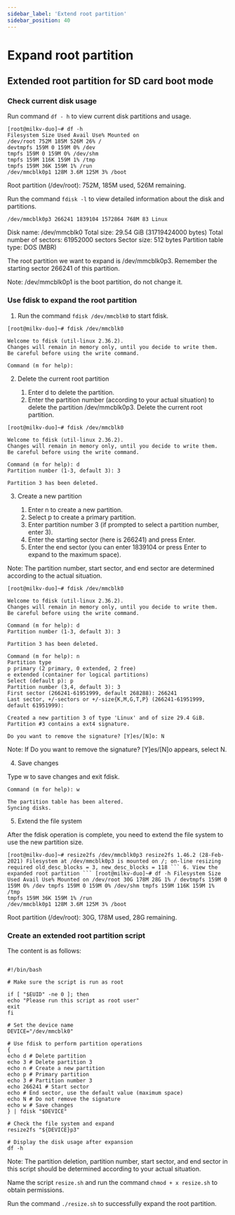 ```yaml
---
sidebar_label: 'Extend root partition'
sidebar_position: 40
---
```


# Expand root partition

## Extended root partition for SD card boot mode

### Check current disk usage

Run command ` df - h ` to view current disk partitions and usage.

```
[root@milkv-duo]~# df -h
Filesystem Size Used Avail Use% Mounted on
/dev/root 752M 185M 526M 26% /
devtmpfs 159M 0 159M 0% /dev
tmpfs 159M 0 159M 0% /dev/shm
tmpfs 159M 116K 159M 1% /tmp
tmpfs 159M 36K 159M 1% /run
/dev/mmcblk0p1 128M 3.6M 125M 3% /boot
```
Root partition (/dev/root): 752M, 185M used, 526M remaining.

Run the command ` fdisk -l ` to view detailed information about the disk and partitions.

``` [root@milkv-duo]~# fdisk -l Disk /dev/mmcblk0: 29.54 GiB, 31719424000 bytes, 61952000 sectors Units: sectors of 1 * 512 = 512 bytes Sector size (logical/physical): 512 bytes / 512 bytes I/O size (minimum/optimal): 512 bytes / 512 bytes Disklabel type: dos Disk identifier: 0x00000000 Device Boot Start End Sectors Size Id Type /dev/mmcblk0p1 * 1 262144 262144 128M c W95 FAT32 (LBA) /dev/mmcblk0p2 262145 266240 4096 2M 0 Empty
/dev/mmcblk0p3 266241 1839104 1572864 768M 83 Linux
```
Disk name: /dev/mmcblk0
Total size: 29.54 GiB (31719424000 bytes)
Total number of sectors: 61952000 sectors
Sector size: 512 bytes
Partition table type: DOS (MBR)

The root partition we want to expand is /dev/mmcblk0p3. Remember the starting sector 266241 of this partition.

Note: /dev/mmcblk0p1 is the boot partition, do not change it.
### Use fdisk to expand the root partition

1. Run the command `fdisk /dev/mmcblk0` to start fdisk.
```
[root@milkv-duo]~# fdisk /dev/mmcblk0

Welcome to fdisk (util-linux 2.36.2).
Changes will remain in memory only, until you decide to write them.
Be careful before using the write command.

Command (m for help):
```
2. Delete the current root partition

     1. Enter d to delete the partition.
     2. Enter the partition number (according to your actual situation) to delete the partition /dev/mmcblk0p3. Delete the current root partition.

```
[root@milkv-duo]~# fdisk /dev/mmcblk0

Welcome to fdisk (util-linux 2.36.2).
Changes will remain in memory only, until you decide to write them.
Be careful before using the write command.

Command (m for help): d
Partition number (1-3, default 3): 3

Partition 3 has been deleted.
```
3. Create a new partition

     1. Enter n to create a new partition.
     2. Select p to create a primary partition.
     3. Enter partition number 3 (if prompted to select a partition number, enter 3).
     4. Enter the starting sector (here is 266241) and press Enter.
     5. Enter the end sector (you can enter 1839104 or press Enter to expand to the maximum space).

Note: The partition number, start sector, and end sector are determined according to the actual situation.

```
[root@milkv-duo]~# fdisk /dev/mmcblk0

Welcome to fdisk (util-linux 2.36.2).
Changes will remain in memory only, until you decide to write them.
Be careful before using the write command.

Command (m for help): d
Partition number (1-3, default 3): 3

Partition 3 has been deleted.

Command (m for help): n
Partition type
p primary (2 primary, 0 extended, 2 free)
e extended (container for logical partitions)
Select (default p): p
Partition number (3,4, default 3): 3
First sector (266241-61951999, default 268288): 266241
Last sector, +/-sectors or +/-size{K,M,G,T,P} (266241-61951999, default 61951999):

Created a new partition 3 of type 'Linux' and of size 29.4 GiB.
Partition #3 contains a ext4 signature.

Do you want to remove the signature? [Y]es/[N]o: N

```
Note: If Do you want to remove the signature? [Y]es/[N]o appears, select N.

4. Save changes

Type w to save changes and exit fdisk.
```
Command (m for help): w

The partition table has been altered.
Syncing disks.
```

5. Extend the file system

After the fdisk operation is complete, you need to extend the file system to use the new partition size.

```
[root@milkv-duo]~# resize2fs /dev/mmcblk0p3 resize2fs 1.46.2 (28-Feb-2021) Filesystem at /dev/mmcblk0p3 is mounted on /; on-line resizing required old_desc_blocks = 3, new_desc_blocks = 118 ``` 6. View the expanded root partition ``` [root@milkv-duo]~# df -h Filesystem Size Used Avail Use% Mounted on /dev/root 30G 178M 28G 1% / devtmpfs 159M 0 159M 0% /dev tmpfs 159M 0 159M 0% /dev/shm tmpfs 159M 116K 159M 1% /tmp
tmpfs 159M 36K 159M 1% /run
/dev/mmcblk0p1 128M 3.6M 125M 3% /boot
```
Root partition (/dev/root): 30G, 178M used, 28G remaining.

### Create an extended root partition script

The content is as follows:

```

#!/bin/bash

# Make sure the script is run as root

if [ "$EUID" -ne 0 ]; then
echo "Please run this script as root user"
exit
fi

# Set the device name
DEVICE="/dev/mmcblk0"

# Use fdisk to perform partition operations
{
echo d # Delete partition
echo 3 # Delete partition 3
echo n # Create a new partition
echo p # Primary partition
echo 3 # Partition number 3
echo 266241 # Start sector
echo # End sector, use the default value (maximum space)
echo N # Do not remove the signature
echo w # Save changes
} | fdisk "$DEVICE"

# Check the file system and expand
resize2fs "${DEVICE}p3"

# Display the disk usage after expansion
df -h

```
Note: The partition deletion, partition number, start sector, and end sector in this script should be determined according to your actual situation.

Name the script `resize.sh` and run the command `chmod + x resize.sh` to obtain permissions.

Run the command `./resize.sh` to successfully expand the root partition.